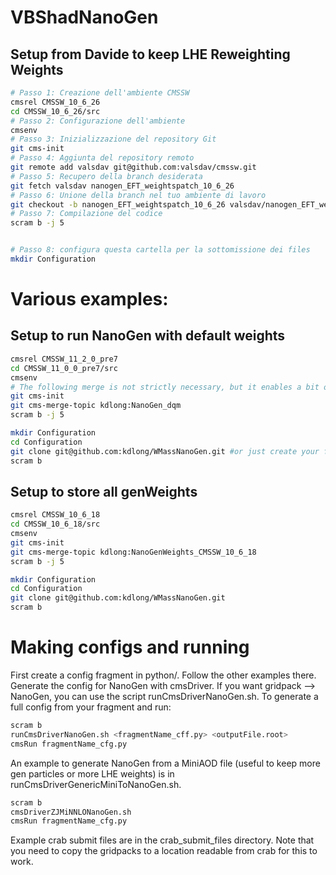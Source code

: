 # VBShadNanoGen

## Setup from Davide to keep LHE Reweighting Weights

```sh
# Passo 1: Creazione dell'ambiente CMSSW
cmsrel CMSSW_10_6_26
cd CMSSW_10_6_26/src
# Passo 2: Configurazione dell'ambiente
cmsenv
# Passo 3: Inizializzazione del repository Git
git cms-init
# Passo 4: Aggiunta del repository remoto
git remote add valsdav git@github.com:valsdav/cmssw.git
# Passo 5: Recupero della branch desiderata
git fetch valsdav nanogen_EFT_weightspatch_10_6_26
# Passo 6: Unione della branch nel tuo ambiente di lavoro
git checkout -b nanogen_EFT_weightspatch_10_6_26 valsdav/nanogen_EFT_weightspatch_10_6_26
# Passo 7: Compilazione del codice
scram b -j 5


# Passo 8: configura questa cartella per la sottomissione dei files 
mkdir Configuration

```



# Various examples:
## Setup to run NanoGen with default weights

```sh
cmsrel CMSSW_11_2_0_pre7
cd CMSSW_11_0_0_pre7/src
cmsenv
# The following merge is not strictly necessary, but it enables a bit of functionality
git cms-init
git cms-merge-topic kdlong:NanoGen_dqm
scram b -j 5

mkdir Configuration
cd Configuration
git clone git@github.com:kdlong/WMassNanoGen.git #or just create your fragment in a <name>/python subfolder
scram b
```

## Setup to store all genWeights

```sh 
cmsrel CMSSW_10_6_18
cd CMSSW_10_6_18/src
cmsenv
git cms-init
git cms-merge-topic kdlong:NanoGenWeights_CMSSW_10_6_18
scram b -j 5

mkdir Configuration
cd Configuration
git clone git@github.com:kdlong/WMassNanoGen.git
scram b
```



# Making configs and running

First create a config fragment in python/. Follow the other examples there.
Generate the config for NanoGen with cmsDriver. If you want gridpack --> NanoGen, you can use the script runCmsDriverNanoGen.sh. To generate a full config from your fragment and run:
```sh
scram b
runCmsDriverNanoGen.sh <fragmentName_cff.py> <outputFile.root>
cmsRun fragmentName_cfg.py
```
An example to generate NanoGen from a MiniAOD file (useful to keep more gen particles or more LHE weights) is in runCmsDriverGenericMiniToNanoGen.sh.
```sh
scram b
cmsDriverZJMiNNLONanoGen.sh
cmsRun fragmentName_cfg.py
```
Example crab submit files are in the crab_submit_files directory. Note that you need to copy the gridpacks to a location readable from crab for this to work.


